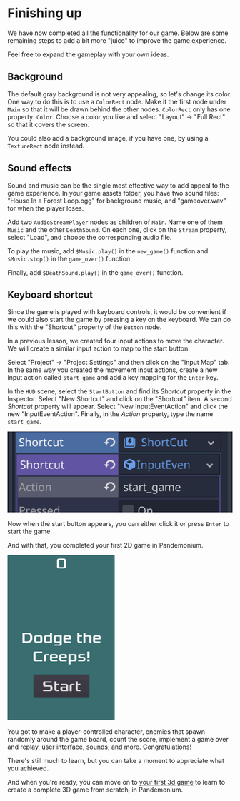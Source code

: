 
# Finishing up

We have now completed all the functionality for our game. Below are some
remaining steps to add a bit more "juice" to improve the game experience.

Feel free to expand the gameplay with your own ideas.

## Background

The default gray background is not very appealing, so let's change its color.
One way to do this is to use a `ColorRect` node. Make it
the first node under `Main` so that it will be drawn behind the other nodes.
`ColorRect` only has one property: `Color`. Choose a color you like and
select "Layout" -&gt; "Full Rect" so that it covers the screen.

You could also add a background image, if you have one, by using a
`TextureRect` node instead.

## Sound effects

Sound and music can be the single most effective way to add appeal to the game
experience. In your game assets folder, you have two sound files: "House In a
Forest Loop.ogg" for background music, and "gameover.wav" for when the player
loses.

Add two `AudioStreamPlayer` nodes as children of
`Main`. Name one of them `Music` and the other `DeathSound`. On each one,
click on the `Stream` property, select "Load", and choose the corresponding
audio file.

To play the music, add `$Music.play()` in the `new_game()` function and
`$Music.stop()` in the `game_over()` function.

Finally, add `$DeathSound.play()` in the `game_over()` function.

## Keyboard shortcut

Since the game is played with keyboard controls, it would be convenient if we
could also start the game by pressing a key on the keyboard. We can do this with
the "Shortcut" property of the `Button` node.

In a previous lesson, we created four input actions to move the character. We
will create a similar input action to map to the start button.

Select "Project" -> "Project Settings" and then click on the "Input Map"
tab. In the same way you created the movement input actions, create a new
input action called `start_game` and add a key mapping for the `Enter`
key.

In the `HUD` scene, select the `StartButton` and find its *Shortcut*
property in the Inspector. Select "New Shortcut" and click on the "Shortcut"
item. A second *Shortcut* property will appear. Select "New InputEventAction"
and click the new "InputEventAction". Finally, in the *Action* property, type
the name `start_game`.

![](img/start_button_shortcut.png)

Now when the start button appears, you can either click it or press `Enter`
to start the game.

And with that, you completed your first 2D game in Pandemonium.

![](img/dodge_preview.gif)

You got to make a player-controlled character, enemies that spawn randomly
around the game board, count the score, implement a game over and replay, user
interface, sounds, and more. Congratulations!

There's still much to learn, but you can take a moment to appreciate what you
achieved.

And when you're ready, you can move on to [your first 3d game](../04_first_3d_game/00_intro.md) to learn
to create a complete 3D game from scratch, in Pandemonium.

